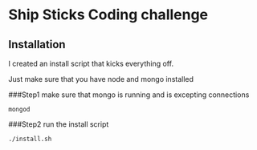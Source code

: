 # Ship Sticks Coding challenge

## Installation

I created an install script that kicks everything off.

Just make sure that you have node and mongo installed

###Step1
make sure that mongo is running and is excepting connections 
```
mongod
```

###Step2
run the install script
```
./install.sh
```
